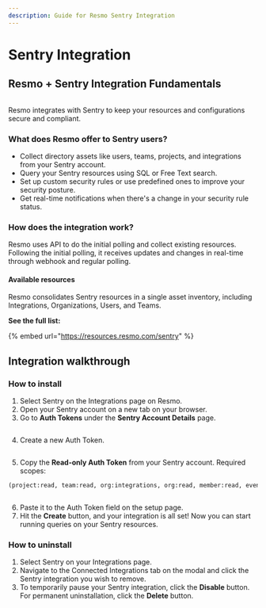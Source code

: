 ```yaml
---
description: Guide for Resmo Sentry Integration
---
```


# Sentry Integration

## Resmo + Sentry Integration Fundamentals

<figure><img src="../.gitbook/assets/sentry-logo.png" alt=""><figcaption></figcaption></figure>

Resmo integrates with Sentry to keep your resources and configurations secure and compliant.

### What does Resmo offer to Sentry users?

* Collect directory assets like users, teams, projects, and integrations from your Sentry account.
* Query your Sentry resources using SQL or Free Text search.
* Set up custom security rules or use predefined ones to improve your security posture.
* Get real-time notifications when there's a change in your security rule status.

### How does the integration work?

Resmo uses API to do the initial polling and collect existing resources. Following the initial polling, it receives updates and changes in real-time through webhook and regular polling.

#### Available resources

Resmo consolidates Sentry resources in a single asset inventory, including Integrations, Organizations, Users, and Teams.

**See the full list:**

{% embed url="https://resources.resmo.com/sentry" %}

## Integration walkthrough

### How to install

1. Select Sentry on the Integrations page on Resmo.
2. Open your Sentry account on a new tab on your browser.
3. Go to **Auth Tokens** under the **Sentry Account Details** page.

<figure><img src="../.gitbook/assets/go-to-user-settings.jpg" alt=""><figcaption></figcaption></figure>

4. Create a new Auth Token.

<figure><img src="../.gitbook/assets/create-new-token.png" alt=""><figcaption></figcaption></figure>

5. Copy the **Read-only Auth Token** from your Sentry account. Required scopes:

```html
(project:read, team:read, org:integrations, org:read, member:read, event:read)
```

<figure><img src="../.gitbook/assets/sentry-token-scopes.png" alt=""><figcaption></figcaption></figure>

6. Paste it to the Auth Token field on the setup page.
7. Hit the **Create** button, and your integration is all set! Now you can start running queries on your Sentry resources.

### How to uninstall

1. Select Sentry on your Integrations page.
2. Navigate to the Connected Integrations tab on the modal and click the Sentry integration you wish to remove.
3. To temporarily pause your Sentry integration, click the **Disable** button. For permanent uninstallation, click the **Delete** button.

<figure><img src="../.gitbook/assets/disable-button.png" alt=""><figcaption></figcaption></figure>

